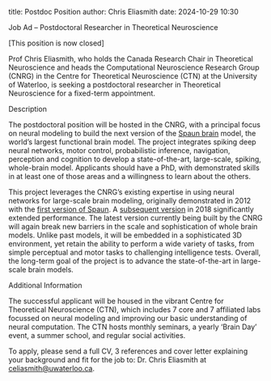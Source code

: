 title: Postdoc Position
author: Chris Eliasmith
date: 2024-10-29 10:30

Job Ad – Postdoctoral Researcher in Theoretical Neuroscience 

[This position is now closed]

Prof Chris Eliasmith, who holds the Canada Research Chair in Theoretical Neuroscience and heads the Computational Neuroscience Research Group (CNRG) in the Centre for Theoretical Neuroscience (CTN) at the University of Waterloo, is seeking a postdoctoral researcher in Theoretical Neuroscience for a fixed-term appointment.

Description

The postdoctoral position will be hosted in the CNRG, with a principal focus on neural modeling to build the next version of the [Spaun brain](https://www.science.org/doi/10.1126/science.1225266) model, the world’s largest functional brain model.  The project integrates spiking deep neural networks, motor control, probabilistic inference, navigation, perception and cognition to develop a state-of-the-art, large-scale, spiking, whole-brain model. Applicants should have a PhD, with demonstrated skills in at least one of those areas and a willingness to learn about the others. 

This project leverages the CNRG’s existing expertise in using neural networks for large-scale brain modeling, originally demonstrated in 2012 with the [first version of Spaun](https://www.youtube.com/playlist?list=PLYLu6sY3jnoV2DNi84T5OKqJ0oYTxFrQv). A [subsequent version](https://www.youtube.com/playlist?list=PLYLu6sY3jnoWIqaUUYPuFiT6BbyNY7wrX) in 2018 significantly extended performance. The latest version currently being built by the CNRG will again break new barriers in the scale and sophistication of whole brain models. Unlike past models, it will be embedded in a sophisticated 3D environment, yet retain the ability to perform a wide variety of tasks, from simple perceptual and motor tasks to challenging intelligence tests.  Overall, the long-term goal of the project is to advance the state-of-the-art in large-scale brain models.

Additional Information

The successful applicant will be housed in the vibrant Centre for Theoretical Neuroscience (CTN), which includes 7 core and 7 affiliated labs focussed on neural modeling and improving our basic understanding of neural computation. The CTN hosts monthly seminars, a yearly ‘Brain Day’ event, a summer school, and regular social activities.

To apply, please send a full CV, 3 references and cover letter explaining your background and fit for the job to:  Dr. Chris Eliasmith at celiasmith@uwaterloo.ca.
